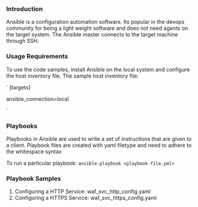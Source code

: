 ### Introduction

Ansible is a configuration automation software. Its popular in the devops community for being a light weight software and does not need agents on the target system. The Ansible master connects to the target machine through SSH. 

### Usage Requirements

To use the code samples, install Ansible on the local system and configure the host inventory file. The sample host inventory file:

`
[targets]

<hostname>	ansible_connection=local

`

### Playbooks
Playbooks in Ansible are used to write a set of instructions that are given to a client. Playbook files are created with yaml filetype and need to adhere to the whitespace syntax

To run a particular playbook: `ansible-playbook <playbook-file.yml>`

### Playbook Samples
1. Configuring a HTTP Service: waf_svc_http_config.yaml
2. Configuring a HTTPS Service: waf_svc_https_config.yaml



